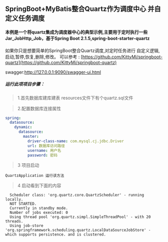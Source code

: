 ## SpringBoot+MyBatis整合Quartz作为调度中心 并自定义任务调度
#### 本例是一个将quartz集成为调度器中心的典型示例,主要用于定时执行一些Jar_JobHttp_Job，基于Spring Boot 2.1.5,spring-boot-starter-quartz

如果你只是想要简单的SpringBoot整合Quartz调度,对定时任务进行 自定义逻辑,启动,暂停,恢复,删除,修改。 可以参考 :
[https://github.com/KittyMi/springboot-quartz](https://github.com/KittyMi/springboot-quartz)

swagger:http://127.0.0.1:9090/swagger-ui.html

##### 运行此项项目步骤：
> 1.首先数据库建库建表 resources文件下有个quartz.sql文件

> 2.配置数据库连接属性
```yaml
spring:
  datasource:
    dynamic:
      datasource:
        master:
          driver-class-name: com.mysql.cj.jdbc.Driver
          url: 数据库访问路径
          username: 用户名
          password: 密码
```
> 3 项目启动

``QuartzApplication 运行该方法``

> 4 启动看到下面的内容

```log
  Scheduler class: 'org.quartz.core.QuartzScheduler' - running locally.
  NOT STARTED.
  Currently in standby mode.
  Number of jobs executed: 0
  Using thread pool 'org.quartz.simpl.SimpleThreadPool' - with 20 threads.
  Using job-store 'org.springframework.scheduling.quartz.LocalDataSourceJobStore' - which supports persistence. and is clustered.
```
